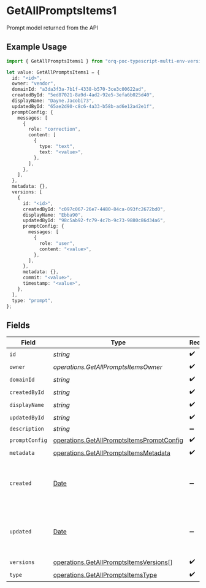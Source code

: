 # GetAllPromptsItems1

Prompt model returned from the API

## Example Usage

```typescript
import { GetAllPromptsItems1 } from "orq-poc-typescript-multi-env-version/models/operations";

let value: GetAllPromptsItems1 = {
  id: "<id>",
  owner: "vendor",
  domainId: "a3da3f3a-7b1f-4338-b570-3ce3c00622ad",
  createdById: "5ed87021-8a9d-4ad2-92e5-3efa6b025d40",
  displayName: "Dayne.Jacobi73",
  updatedById: "65ae2d90-c8c6-4a33-b58b-ad6e12a42e1f",
  promptConfig: {
    messages: [
      {
        role: "correction",
        content: [
          {
            type: "text",
            text: "<value>",
          },
        ],
      },
    ],
  },
  metadata: {},
  versions: [
    {
      id: "<id>",
      createdById: "c097c067-26e7-4480-84ca-093fc2672bd0",
      displayName: "Ebba90",
      updatedById: "98c5ab92-fc79-4c7b-9c73-9880c86d34a6",
      promptConfig: {
        messages: [
          {
            role: "user",
            content: "<value>",
          },
        ],
      },
      metadata: {},
      commit: "<value>",
      timestamp: "<value>",
    },
  ],
  type: "prompt",
};
```

## Fields

| Field                                                                                                  | Type                                                                                                   | Required                                                                                               | Description                                                                                            |
| ------------------------------------------------------------------------------------------------------ | ------------------------------------------------------------------------------------------------------ | ------------------------------------------------------------------------------------------------------ | ------------------------------------------------------------------------------------------------------ |
| `id`                                                                                                   | *string*                                                                                               | :heavy_check_mark:                                                                                     | N/A                                                                                                    |
| `owner`                                                                                                | *operations.GetAllPromptsItemsOwner*                                                                   | :heavy_check_mark:                                                                                     | N/A                                                                                                    |
| `domainId`                                                                                             | *string*                                                                                               | :heavy_check_mark:                                                                                     | N/A                                                                                                    |
| `createdById`                                                                                          | *string*                                                                                               | :heavy_check_mark:                                                                                     | N/A                                                                                                    |
| `displayName`                                                                                          | *string*                                                                                               | :heavy_check_mark:                                                                                     | N/A                                                                                                    |
| `updatedById`                                                                                          | *string*                                                                                               | :heavy_check_mark:                                                                                     | N/A                                                                                                    |
| `description`                                                                                          | *string*                                                                                               | :heavy_minus_sign:                                                                                     | N/A                                                                                                    |
| `promptConfig`                                                                                         | [operations.GetAllPromptsItemsPromptConfig](../../models/operations/getallpromptsitemspromptconfig.md) | :heavy_check_mark:                                                                                     | N/A                                                                                                    |
| `metadata`                                                                                             | [operations.GetAllPromptsItemsMetadata](../../models/operations/getallpromptsitemsmetadata.md)         | :heavy_check_mark:                                                                                     | N/A                                                                                                    |
| `created`                                                                                              | [Date](https://developer.mozilla.org/en-US/docs/Web/JavaScript/Reference/Global_Objects/Date)          | :heavy_minus_sign:                                                                                     | The date and time the resource was created                                                             |
| `updated`                                                                                              | [Date](https://developer.mozilla.org/en-US/docs/Web/JavaScript/Reference/Global_Objects/Date)          | :heavy_minus_sign:                                                                                     | The date and time the resource was last updated                                                        |
| `versions`                                                                                             | [operations.GetAllPromptsItemsVersions](../../models/operations/getallpromptsitemsversions.md)[]       | :heavy_check_mark:                                                                                     | N/A                                                                                                    |
| `type`                                                                                                 | [operations.GetAllPromptsItemsType](../../models/operations/getallpromptsitemstype.md)                 | :heavy_check_mark:                                                                                     | N/A                                                                                                    |